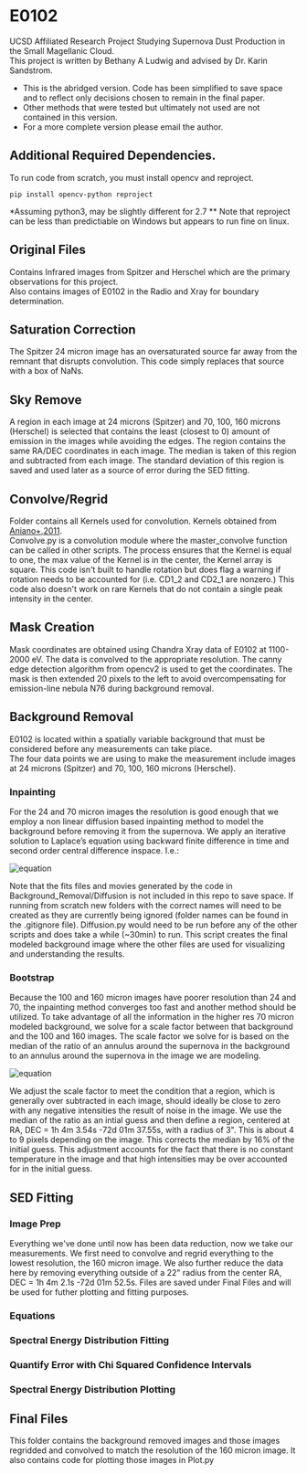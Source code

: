 # E0102
UCSD Affiliated Research Project Studying Supernova Dust Production in the Small Magellanic Cloud.  
  This project is written by Bethany A Ludwig and advised by Dr. Karin Sandstrom.
  - This is the abridged version. Code has been simplified to save space and to reflect only decisions chosen to remain in the final paper.  
  - Other methods that were tested but ultimately not used are not contained in this version.  
  - For a more complete version please email the author. 
## Additional Required Dependencies. 
To run code from scratch, you must install opencv and reproject.
```
pip install opencv-python reproject
```
*Assuming python3, may be slightly different for 2.7
** Note that reproject can be less than predictiable on Windows but appears to run fine on linux.
## Original Files
Contains Infrared images from Spitzer and Herschel which are the primary observations for this project.  
  Also contains images of E0102 in the Radio and Xray for boundary determination. 
## Saturation Correction
The Spitzer 24 micron image has an oversaturated source far away from the remnant that disrupts convolution. 
  This code simply replaces that source with a box of NaNs. 
## Sky Remove
A region in each image at 24 microns (Spitzer) and 70, 100, 160 microns (Herschel) is selected that contains the least (closest to 0) amount of emission in the images while avoiding the edges. The region contains the same RA/DEC coordinates in each image. The median is taken of this region and subtracted from each image. The standard deviation of this region is saved and used later as a source of error during the SED fitting. 
## Convolve/Regrid
Folder contains all Kernels used for convolution. Kernels obtained from [Aniano+,2011](https://arxiv.org/abs/1106.5065).  
Convolve.py is a convolution module where the master_convolve function can be called in other scripts. The process ensures that the Kernel is equal to one, the max value of the Kernel is in the center, the Kernel array is square. This code isn't built to handle rotation but does flag a warning if rotation needs to be accounted for (i.e. CD1_2 and CD2_1 are nonzero.) This code also doesn't work on rare Kernels that do not contain a single peak intensity in the center. 
## Mask Creation
Mask coordinates are obtained using Chandra Xray data of E0102 at 1100-2000 eV. The data is convolved to the appropriate resolution. The canny edge detection algorithm from opencv2 is used to get the coordinates. The mask is then extended 20 pixels to the left to avoid overcompensating for emission-line nebula N76 during background removal.
## Background Removal
E0102 is located within a spatially variable background that must be considered before any measurements can take place.    
The four data points we are using to make the measurement include images at 24 microns (Spitzer) and 70, 100, 160 microns (Herschel).        
### Inpainting
For the 24 and 70 micron images the resolution is good enough that we employ a non linear diffusion based inpainting method to model the background before removing it from the supernova. We apply an iterative solution to Laplace’s equation using backward finite difference  in  time  and  second  order  central  difference  inspace. I.e.:    

![equation](https://latex.codecogs.com/gif.latex?\frac{dx(i,j,t)}{dt}-\alpha\nabla^2x(i,j,t)=0)  
  
Note that the fits files and movies generated by the code in Background_Removal/Diffusion is not included in this repo to save space. If running from scratch new folders with the correct names will need to be created as they are currently being ignored (folder names can be found in the .gitignore file). Diffusion.py would need to be run before any of the other scripts and does take a while (~30min) to run. This script creates the final modeled background image where the other files are used for visualizing and understanding the results.
### Bootstrap
Because the 100 and 160 micron images have poorer resolution than 24 and 70, the inpainting method converges too fast and another method should be utilized. To take advantage of all the information in the higher res 70 micron modeled background, we solve for a scale factor between that background and the 100 and 160 images. 
The scale factor we solve for is based on the median of the ratio of an annulus around the supernova in the background to an annulus around the supernova in the image we are modeling. 
  
![equation](https://latex.codecogs.com/gif.latex?100&space;\mu&space;m&space;\text{&space;Background}=&space;70&space;\mu&space;m&space;\text{&space;Background}&space;\times&space;\Big(\frac{100\mu\text{m&space;Image}&space;}{70&space;\mu&space;m\text{&space;Background}&space;}\Big)_{Med})
  
We adjust the scale factor to meet the condition that a region, which is generally over subtracted in each image, should ideally be close to zero with any negative intensities the result of noise in the image. We use the median of the ratio as an intial guess and then define a region, centered at RA, DEC = 1h 4m 3.54s -72d 01m 37.55s, with a radius of 3". This is about 4 to 9 pixels depending on the image. This corrects the median by 16% of the initial guess. This adjustment accounts for the fact that there is no constant temperature in the image and that high intensities may be over accounted for in the initial guess.
## SED Fitting
### Image Prep
Everything we've done until now has been data reduction, now we take our measurements. We first need to convolve and regrid everything to the lowest resolution, the 160 micron image. We also further reduce the data here by removing everything outside of a 22" radius from the center RA, DEC = 1h 4m 2.1s -72d 01m 52.5s. Files are saved under Final Files and will be used for futher plotting and fitting purposes.
### Equations
### Spectral Energy Distribution Fitting
### Quantify Error with Chi Squared Confidence Intervals 
### Spectral Energy Distribution Plotting
## Final Files
This folder contains the background removed images and those images regridded and convolved to match the resolution of the 160 micron image. It also contains code for plotting those images in Plot.py
